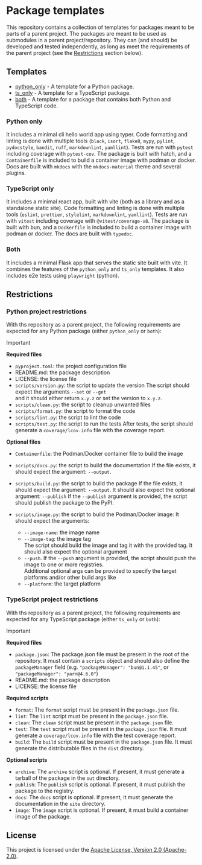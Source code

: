 # Package templates

This repository contains a collection of templates for packages meant to be parts of a parent project.
The packages are meant to be used as submodules in a parent project/repository.
They can (and should) be developed and tested independently, as long as meet the requirements of the parent project (see the [Restrictions](#restrictions) section below).

## Templates

- [python_only](./python_only/) - A template for a Python package.
- [ts_only](./ts_only/) - A template for a TypeScript package.
- [both](./both/) - A template for a package that contains both Python and TypeScript code.

### Python only

It includes a minimal cli hello world app using typer. Code formatting and linting is done with multiple tools (`black`, `isort`, `flake8`, `mypy`, `pylint`, `pydocstyle`, `bandit`, `ruff`, `markdownlint`, `yamllint`). Tests are run with `pytest` including coverage with `pytest-cov`. The package is built with hatch, and a `Containerfile` is included to build a container image with podman or docker. Docs are built with `mkdocs` with the `mkdocs-material` theme and several plugins.

### TypeScript only

It includes a minimal react app, built with vite (both as a library and as a standalone static site). Code formatting and linting is done with multiple tools (`eslint`, `prettier`, `stylelint`, `markdownlint`, `yamllint`). Tests are run with `vitest` including coverage with `@vitest/coverage-v8`. The package is built with bun, and a `Dockerfile` is included to build a container image with podman or docker. The docs are built with `typedoc`.

### Both

It includes a minimal Flask app that serves the static site built with vite. It combines the features of the `python_only` and `ts_only` templates. It also includes e2e tests using `playwright` (python).

## Restrictions

### Python project restrictions

With ths repository as a parent project, the following requirements are expected for any Python package (either `python_only` or `both`):

> [!IMPORTANT]
>
> **Required files**
>
> - `pyproject.toml`: the project configuration file
> - README.md: the package description
> - LICENSE: the license file
> - `scripts/version.py`: the script to update the version
>   The script should expect the arguments `--set` or `--get`  
>    and it should either return `x.y.z` or set the version to `x.y.z`.
> - `scripts/clean.py`: the script to cleanup unwanted files
> - `scripts/format.py`: the script to format the code
> - `scripts/lint.py`: the script to lint the code
> - `scripts/test.py`: the script to run the tests
>   After tests, the script should generate a `coverage/lcov.info` file with the coverage report.
>
> **Optional files**
>
> - `Containerfile`: the Podman/Docker container file to build the image
> - `scripts/docs.py`: the script to build the documentation
>   If the file exists, it should expect the argument: `--output`.
> - `scripts/build.py`: the script to build the package
>   If the file exists, it should expect the argument: `--output`.
>   It should also expect the optional argument: `--publish`
>   If the `--publish` argument is provided, the script should publish the package to the PyPI.
> - `scripts/image.py`: the script to build the Podman/Docker image:
>   It should expect the arguments:
>
>      - `--image-name`: the image name
>      - `--image-tag`: the image tag  
>     The script should build the image and tag it with the provided tag.
>     It should also expect the optional argument  
>      - `--push`. If the `--push` argument is provided, the script should push the image to one or more registries.  
>     Additional optional args can be provided to specify the target platforms and/or other build args like  
>      - `--platform`: the target platform

### TypeScript project restrictions

With ths repository as a parent project, the following requirements are expected for any TypeScript package (either `ts_only` or `both`):

> [!IMPORTANT]
>
> **Required files**
>
> - `package.json`: The package.json file must be present in the root of the repository. It must contain a `scripts` object and should also define the `packageManager` field (e.g. `"packageManager": "bun@1.1.45"`, or `"packageManager": "yarn@4.6.0"`)
> - README.md: the package description
> - LICENSE: the license file
>
> **Required scripts**
>
> - `format`: The `format` script must be present in the `package.json` file.
> - `lint`: The `lint` script must be present in the `package.json` file.
> - `clean`: The `clean` script must be present in the `package.json` file.
> - `test`: The `test` script must be present in the `package.json` file. It must generate a `coverage/lcov.info` file with the test coverage report.
> - `build`: The `build` script must be present in the `package.json` file. It must generate the distributable files in the `dist` directory.
>
> **Optional scripts**
>
> - `archive`: The `archive` script is optional. If present, it must generate a tarball of the package in the `out` directory.
> - `publish`: The `publish` script is optional. If present, it must publish the package to the registry.
> - `docs`: The `docs` script is optional. If present, it must generate the documentation in the `site` directory.
> - `image`: The `image` script is optional. If present, it must build a container image of the package.

## License

This project is licensed under the [Apache License, Version 2.0 (Apache-2.0)](https://github.com/waldiez/package_templates/blob/main/LICENSE).

